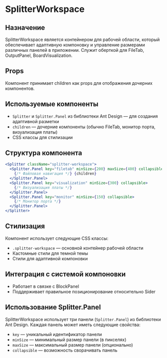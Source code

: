 # SplitterWorkspace

## Назначение
SplitterWorkspace является контейнером для рабочей области, который обеспечивает адаптивную компоновку и управление размерами различных панелей в приложении. Служит оберткой для FileTab, OutputPanel, BoardVisualization.

## Props
Компонент принимает children как props для отображения дочерних компонентов.

## Используемые компоненты
- `Splitter` и `Splitter.Panel` из библиотеки Ant Design — для создания адаптивной разметки
- `children` — дочерние компоненты (обычно FileTab, монитор порта, визуализация платы)
- CSS классы для стилизации

## Структура компонента
```jsx
<Splitter className="splitter-workspace">
  <Splitter.Panel key="filetab" minSize={200} maxSize={400} collapsible>
    {/* Файловая навигация */} {children}
  </Splitter.Panel>
  <Splitter.Panel key="visualization" minSize={300} collapsible>
    {/* Визуализация платы */}
  </Splitter.Panel>
  <Splitter.Panel key="monitor" minSize={150} collapsible>
    {/* Монитор порта */}
  </Splitter.Panel>
</Splitter>
```

## Стилизация
Компонент использует следующие CSS классы:
- `.splitter-workspace` — основной контейнер рабочей области
- Кастомные стили для темной темы
- Стили для адаптивной компоновки

## Интеграция с системой компоновки
- Работает в связке с BlockPanel
- Поддерживает правильное позиционирование относительно Sider

## Использование Splitter.Panel

SplitterWorkspace использует три панели (`Splitter.Panel`) из библиотеки Ant Design. Каждая панель может иметь следующие свойства:
- `key` — уникальный идентификатор панели
- `minSize` — минимальный размер панели (в пикселях)
- `maxSize` — максимальный размер панели (опционально)
- `collapsible` — возможность сворачивать панель

